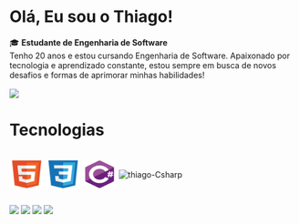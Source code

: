 # Olá, Eu sou o Thiago! 

🎓 **Estudante de Engenharia de Software**  
Tenho 20 anos e estou cursando Engenharia de Software. Apaixonado por tecnologia e aprendizado constante, estou sempre em busca de novos desafios e formas de aprimorar minhas habilidades!

<a href="https://github.com/thiagollm/github-readme-stats">
  <img height=200 align="center" src="https://github-readme-stats.vercel.app/api?username=thiagollm&theme=tokyonight" />
</a>
<!-- CASO EU TENHA MAIS LINGUAGENS SENDO USADAS, TIRAR DO MODO COMENTARIO E ARRUMAR O TAMANHO <a href="https://github.com/thiagollm/convoychat">
  <img height=143 align="center" src="https://github-readme-stats.vercel.app/api/top-langs?username=thiagollm&layout=compact&langs_count=8&card_width=320&theme=tokyonight" />
</a>-->





# **Tecnologias**
<div style="display: inline_block"><br>
  <img align="center" alt="thiago-HTML" height="50" width="60" src="https://raw.githubusercontent.com/devicons/devicon/master/icons/html5/html5-original.svg">
  <img align="center" alt="thiago-CSS" height="50" width="60" src="https://raw.githubusercontent.com/devicons/devicon/master/icons/css3/css3-original.svg">
  <img align="center" alt="thiago-Csharp" height="50" width="60" src="https://raw.githubusercontent.com/devicons/devicon/master/icons/csharp/csharp-original.svg">
  <img align="center" alt="thiago-Csharp" height="50" width="60" src="https://cdn.jsdelivr.net/gh/devicons/devicon@latest/icons/haskell/haskell-original.svg"
</div>
  
 ##
 
<div> 
  
  <a href="https://instagram.com/thiagomaes" target="_blank"><img src="https://img.shields.io/badge/-Instagram-%23E4405F?style=for-the-badge&logo=instagram&logoColor=white" target="_blank"></a>
  <a href = "mailto:thiago.l.maes@gmail.com"><img src="https://img.shields.io/badge/-Gmail-%23333?style=for-the-badge&logo=gmail&logoColor=white" target="_blank"></a>
  <a href="https://www.linkedin.com/in/thiago-luis-lombardi-maes/" target="_blank"><img src="https://img.shields.io/badge/-LinkedIn-%230077B5?style=for-the-badge&logo=linkedin&logoColor=white" target="_blank"></a>
  <a href="https://wa.me/qr/4EUTH2ZPF3PIN1" target="_blank"><img src="https://img.shields.io/badge/WhatsApp-25D366?style=for-the-badge&logo=whatsapp&logoColor=white" target="_blank"></a> 

</div>

